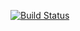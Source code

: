 [![Build Status](https://travis-ci.org/acolono/opentrigger-distributor.svg?branch=master)](https://travis-ci.org/acolono/opentrigger-distributor)
